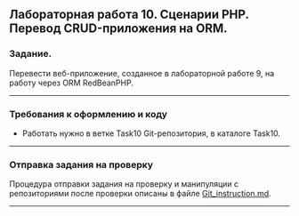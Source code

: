 ## Лабораторная работа 10. Сценарии PHP. Перевод CRUD-приложения на ORM.

### Задание.
Перевести веб-приложение, созданное в лабораторной работе 9, на работу через ORM RedBeanPHP.

* * *
### Требования к оформлению и коду
* Работать нужно в ветке Task10 Git-репозитория, в каталоге Task10.

* * *

### Отправка задания на проверку
Процедура отправки задания на проверку и манипуляции с репозиториями после проверки описаны в файле [Git_instruction.md](Git_instruction.md).

* * *
